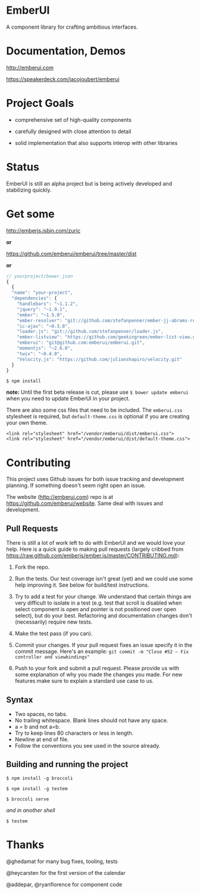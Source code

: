 EmberUI
=======

A component library for crafting ambitious interfaces.


Documentation, Demos
====================

http://emberui.com

https://speakerdeck.com/jacojoubert/emberui


Project Goals
=============

* comprehensive set of high-quality components

* carefully designed with close attention to detail

* solid implementation that also supports interop with other libraries


Status
======

EmberUI is still an alpha project but is being actively developed and stabilizing quickly.


Get some
========

http://emberjs.jsbin.com/zuric

**or**

https://github.com/emberui/emberui/tree/master/dist

**or**

```javascript
// yourproject/bower.json
{
  {
  "name": "your-project",
  "dependencies": {
    "handlebars": "~1.1.2",
    "jquery": "~1.9.1",
    "ember": "~1.5.0",
    "ember-resolver": "git://github.com/stefanpenner/ember-jj-abrams-resolver.git#master",
    "ic-ajax": "~0.3.0",
    "loader.js": "git://github.com/stefanpenner/loader.js",
    "ember-listview": "https://github.com/geekingreen/ember-list-view.git#master",
    "emberui": "git@github.com:emberui/emberui.git",
    "momentjs": "~2.6.0",
    "twix": "~0.4.0",
    "Velocity.js": "https://github.com/julianshapiro/velocity.git"
  }
}
```

`$ npm install`

**note:** Until the first beta release is cut, please use `$ bower update emberui` when you need to update EmberUI in your project.

There are also some css files that need to be included. The `emberui.css` stylesheet is required, but `default-theme.css` is optional if you are creating your own theme.

```
<link rel="stylesheet" href="/vendor/emberui/dist/emberui.css">
<link rel="stylesheet" href="/vendor/emberui/dist/default-theme.css">
```

# Contributing

This project uses Github issues for both issue tracking and development planning. If something doesn't seem right open an issue.

The website (http://emberui.com) repo is at https://github.com/emberui/website. Same deal with issues and development.

## Pull Requests

There is still a lot of work left to do with EmberUI and we would love your help. Here is a quick guide to making pull requests (largely cribbed from https://raw.github.com/emberjs/ember.js/master/CONTRIBUTING.md):

1. Fork the repo.

2. Run the tests. Our test coverage isn't great (yet) and we could use some help improving it. See below for build/test instructions.

3. Try to add a test for your change. We understand that certain things are very difficult to isolate in a test (e.g. test that scroll is disabled when select component is open and pointer is not positioned over open select), but do your best. Refactoring and documentation changes don't (necessarily) require new tests.

4. Make the test pass (if you can).

5. Commit your changes. If your pull request fixes an issue specify it in the commit message.
Here's an example: `git commit -m "Close #52 – Fix controller and viewbindings"`

6. Push to your fork and submit a pull request. Please provide us with some explanation of why you made the changes you made. For new features make sure to explain a standard use case to us.

## Syntax

* Two spaces, no tabs.
* No trailing whitespace. Blank lines should not have any space.
* a = b and not a=b.
* Try to keep lines 80 characters or less in length.
* Newline at end of file.
* Follow the conventions you see used in the source already.

## Building and running the project

`$ npm install -g broccoli`

`$ npm install -g testem`

`$ broccoli serve`

*and in another shell*

`$ testem`


# Thanks

@ghedamat for many bug fixes, tooling, tests

@heycarsten for the first version of the calendar

@addepar, @ryanflorence for component code
